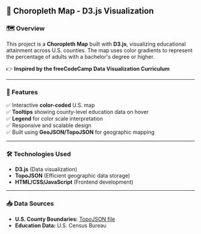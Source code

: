 
## **📌 Choropleth Map - D3.js Visualization**  

### **🗺️ Overview**  
This project is a **Choropleth Map** built with **D3.js**, visualizing educational attainment across U.S. counties. The map uses color gradients to represent the percentage of adults with a bachelor's degree or higher.  

👉 **Inspired by the freeCodeCamp Data Visualization Curriculum**  

---

### **🎯 Features**  
✅ Interactive **color-coded** U.S. map  
✅ **Tooltips** showing county-level education data on hover  
✅ **Legend** for color scale interpretation  
✅ Responsive and scalable design  
✅ Built using **GeoJSON/TopoJSON** for geographic mapping  

---

### **🛠️ Technologies Used**  
- **D3.js** (Data visualization)  
- **TopoJSON** (Efficient geographic data storage)  
- **HTML/CSS/JavaScript** (Frontend development)  

---

### **📥 Data Sources**  
- **U.S. County Boundaries:** [TopoJSON file](https://github.com/topojson/us-atlas)  
- **Education Data:** U.S. Census Bureau  
